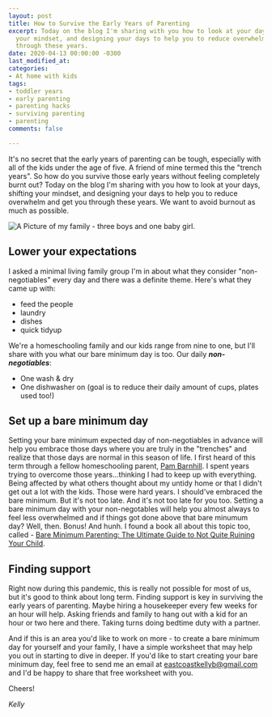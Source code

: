 ```yaml
---
layout: post
title: How to Survive the Early Years of Parenting
excerpt: Today on the blog I'm sharing with you how to look at your days, shifting
  your mindset, and designing your days to help you to reduce overwhelm and get you
  through these years.
date: 2020-04-13 00:00:00 -0300
last_modified_at: 
categories:
- At home with kids
tags:
- toddler years
- early parenting
- parenting hacks
- surviving parenting
- parenting
comments: false

---
```

It's no secret that the early years of parenting can be tough, especially with all of the kids under the age of five. A friend of mine termed this the "trench years". So how do you survive those early years without feeling completely burnt out? Today on the blog I'm sharing with you how to look at your days, shifting your mindset, and designing your days to help you to reduce overwhelm and get you through these years. We want to avoid burnout as much as possible.

![A Picture of my family - three boys and one baby girl.](/assets/img/Briggs-14.jpg "My Family")

## Lower your expectations

I asked a minimal living family group I'm in about what they consider "non-negotiables" every day and there was a definite theme. Here's what they came up with:

* feed the people
* laundry
* dishes
* quick tidyup

We're a homeschooling family and our kids range from nine to one, but I'll share with you what our bare minimum day is too. Our daily **_non-negotiables_**:

* One wash & dry
* One dishwasher on (goal is to reduce their daily amount of cups, plates used too!)

## Set up a bare minimum day

Setting your bare minimum expected day of non-negotiables in advance will help you embrace those days where you are truly in the "trenches" and realize that those days are normal in this season of life. I first heard of this term through a fellow homeschooling parent, [Pam Barnhill](https://pambarnhill.com/basic-homeschooling/). I spent years trying to overcome those years...thinking I had to keep up with everything. Being affected by what others thought about my untidy home or that I didn't get out a lot with the kids. Those were hard years. I should've embraced the bare minimum. But it's not too late. And it's not too late for you too. Setting a bare minimum day with your non-negotables will help you almost always to feel less overwhelmed and if things got done above that bare minumum day? Well, then. Bonus! And hunh. I found a book all about this topic too, called - [Bare Minimum Parenting: The Ultimate Guide to Not Quite Ruining Your Child](https://www.amazon.ca/Bare-Minimum-Parenting-Ultimate-Ruining/dp/1946885320).

## Finding support

Right now during this pandemic, this is really not possible for most of us, but it's good to think about long term. Finding support is key in surviving the early years of parenting. Maybe hiring a housekeeper every few weeks for an hour will help. Asking friends and family to hang out with a kid for an hour or two here and there. Taking turns doing bedtime duty with a partner.

And if this is an area you'd like to work on more - to create a bare minimum day for yourself and your family, I have a simple worksheet that may help you out in starting to dive in deeper. If you'd like to start creating your bare minimum day, feel free to send me an email at eastcoastkellyb@gmail.com and I'd be happy to share that free worksheet with you.

Cheers!

_Kelly_